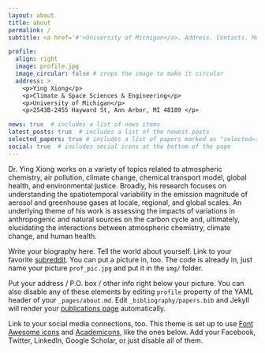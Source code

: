 ```yaml
---
layout: about
title: about
permalink: /
subtitle: <a href='#'>University of Michigan</a>. Address. Contacts. Moto. Etc.

profile:
  align: right
  image: profile.jpg
  image_circular: false # crops the image to make it circular
  address: >
    <p>Ying Xiong</p>
    <p>Climate & Space Sciences & Engineering</p>
    <p>University of Michigan</p>
    <p>2543B-2455 Hayward St, Ann Arbor, MI 48109 </p>

news: true  # includes a list of news items
latest_posts: true  # includes a list of the newest posts
selected_papers: true # includes a list of papers marked as "selected={true}"
social: true  # includes social icons at the bottom of the page
---
```


Dr. Ying Xiong works on a variety of topics related to atmospheric chemistry, air pollution, climate change, chemical transport model, global health, and environmental justice. Broadly, his research focuses on understanding the spatiotemporal variability in the emission magnitude of aerosol and greenhouse gases at locale, regional, and global scales. An underlying theme of his work is assessing the impacts of variations in anthropogenic and natural sources on the carbon cycle and, ultimately, elucidating the interactions between atmospheric chemistry, climate change, and human health.

Write your biography here. Tell the world about yourself. Link to your favorite [subreddit](http://reddit.com). You can put a picture in, too. The code is already in, just name your picture `prof_pic.jpg` and put it in the `img/` folder.

Put your address / P.O. box / other info right below your picture. You can also disable any of these elements by editing `profile` property of the YAML header of your `_pages/about.md`. Edit `_bibliography/papers.bib` and Jekyll will render your [publications page](/al-folio/publications/) automatically.

Link to your social media connections, too. This theme is set up to use [Font Awesome icons](http://fortawesome.github.io/Font-Awesome/) and [Academicons](https://jpswalsh.github.io/academicons/), like the ones below. Add your Facebook, Twitter, LinkedIn, Google Scholar, or just disable all of them.
